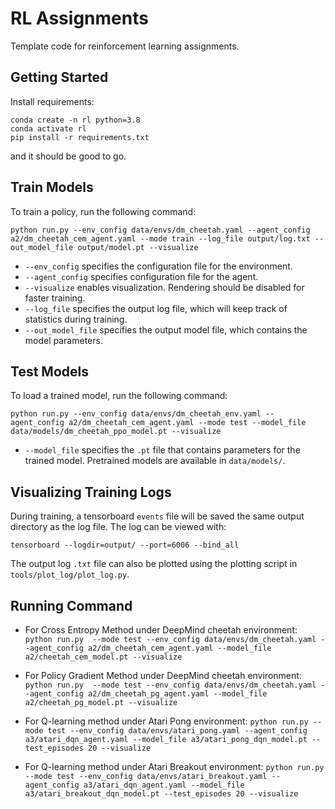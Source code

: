 # RL Assignments

Template code for reinforcement learning assignments.

## Getting Started

Install requirements:

```
conda create -n rl python=3.8
conda activate rl
pip install -r requirements.txt
```



and it should be good to go.


## Train Models

To train a policy, run the following command:

``python run.py --env_config data/envs/dm_cheetah.yaml --agent_config a2/dm_cheetah_cem_agent.yaml --mode train --log_file output/log.txt --out_model_file output/model.pt --visualize``

- `--env_config` specifies the configuration file for the environment.
- `--agent_config` specifies configuration file for the agent.
- `--visualize` enables visualization. Rendering should be disabled for faster training.
- `--log_file` specifies the output log file, which will keep track of statistics during training.
- `--out_model_file` specifies the output model file, which contains the model parameters.

## Test Models

To load a trained model, run the following command:

``python run.py --env_config data/envs/dm_cheetah_env.yaml --agent_config a2/dm_cheetah_cem_agent.yaml --mode test --model_file data/models/dm_cheetah_ppo_model.pt --visualize``

- `--model_file` specifies the `.pt` file that contains parameters for the trained model. Pretrained models are available in `data/models/`.


## Visualizing Training Logs

During training, a tensorboard `events` file will be saved the same output directory as the log file. The log can be viewed with:

``tensorboard --logdir=output/ --port=6006 --bind_all``


The output log `.txt` file can also be plotted using the plotting script in `tools/plot_log/plot_log.py`.


## Running Command

* For Cross Entropy Method under DeepMind cheetah environment:
`python run.py  --mode test --env_config data/envs/dm_cheetah.yaml --agent_config a2/dm_cheetah_cem_agent.yaml --model_file a2/cheetah_cem_model.pt --visualize`

* For Policy Gradient Method under DeepMind cheetah environment:
`python run.py  --mode test --env_config data/envs/dm_cheetah.yaml --agent_config a2/dm_cheetah_pg_agent.yaml --model_file a2/cheetah_pg_model.pt --visualize`

* For Q-learning method under Atari Pong environment:
`python run.py --mode test --env_config data/envs/atari_pong.yaml --agent_config a3/atari_dqn_agent.yaml --model_file a3/atari_pong_dqn_model.pt --test_episodes 20 --visualize`

* For Q-learning method under Atari Breakout environment:
`python run.py --mode test --env_config data/envs/atari_breakout.yaml --agent_config a3/atari_dqn_agent.yaml --model_file a3/atari_breakout_dqn_model.pt --test_episodes 20 --visualize`
